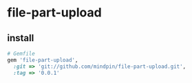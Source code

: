 file-part-upload
================

## install

```ruby
# Gemfile
gem 'file-part-upload', 
  :git => 'git://github.com/mindpin/file-part-upload.git',
  :tag => '0.0.1'
```


